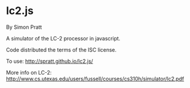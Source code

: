lc2.js
======

By Simon Pratt

A simulator of the LC-2 processor in javascript.

Code distributed the terms of the ISC license.

To use: http://spratt.github.io/lc2.js/

More info on LC-2: http://www.cs.utexas.edu/users/fussell/courses/cs310h/simulator/lc2.pdf
